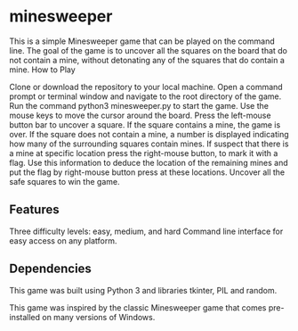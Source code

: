 # minesweeper

This is a simple Minesweeper game that can be played on the command line. The goal of the game is to uncover all the squares on the board that do not contain a mine, without detonating any of the squares that do contain a mine.
How to Play

Clone or download the repository to your local machine.
Open a command prompt or terminal window and navigate to the root directory of the game.
Run the command python3 minesweeper.py to start the game.
Use the mouse keys to move the cursor around the board.
Press the left-mouse button bar to uncover a square.
If the square contains a mine, the game is over.
If the square does not contain a mine, a number is displayed indicating how many of the surrounding squares contain mines.
If suspect that there is a mine at specific location press the right-mouse button, to mark it with a flag.
Use this information to deduce the location of the remaining mines and put the flag by right-mouse button press at these locations.
Uncover all the safe squares to win the game.   

## Features

Three difficulty levels: easy, medium, and hard
Command line interface for easy access on any platform.

## Dependencies

This game was built using Python 3 and libraries tkinter, PIL and random.

This game was inspired by the classic Minesweeper game that comes pre-installed on many versions of Windows. 
